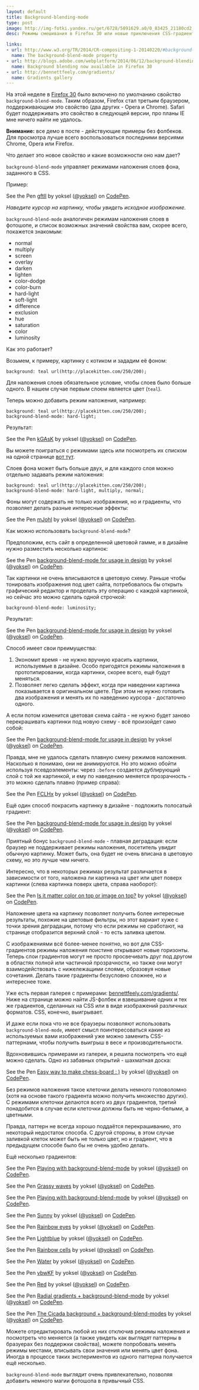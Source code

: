 ```yaml
---
layout: default
title: Background-blending-mode
type: post
image: http://img-fotki.yandex.ru/get/6728/5091629.a0/0_83425_21180cd2_orig.png
desc: Режимы смешивания в Firefox 30 или новые приключения CSS-градиентов.

links:
- url: http://www.w3.org/TR/2014/CR-compositing-1-20140220/#background-blend-mode
  name: The background-blend-mode property
- url: http://blogs.adobe.com/webplatform/2014/06/12/background-blending-now-available-in-firefox-30/
  name: Background blending now available in Firefox 30
- url: http://bennettfeely.com/gradients/
  name: Gradients gallery
---
```


На этой неделе в <a href="https://developer.mozilla.org/en-US/Firefox/Releases/30">Firefox 30</a> было включено по умолчанию свойство <code>background-blend-mode</code>. Таким образом, Firefox стал третьим браузером, поддерживающим это свойство (два других - Opera и Chrome). Safari будет поддерживать это свойство в следующей версии, про планы IE мне ничего найти не удалось.
<!--more-->

<b>Внимание:</b> все демо в посте - действующие примеры без фолбеков. Для просмотра лучше всего воспользоваться последними версиями Chrome, Opera или Firefox.

Что делает это новое свойство и какие возможности оно нам дает?

<code>background-blend-mode</code> управляет режимами наложения слоев фона, заданного в  CSS.

Пример:

<p data-height="272" data-theme-id="4974" data-slug-hash="gftIl" data-default-tab="result" class='codepen'>See the Pen <a href='http://codepen.io/yoksel/pen/gftIl/'>gftIl</a> by yoksel (<a href='http://codepen.io/yoksel'>@yoksel</a>) on <a href='http://codepen.io'>CodePen</a>.</p>
<script async src="//codepen.io/assets/embed/ei.js"></script>

<i>Наведите курсор на картинку, чтобы увидеть исходное изображение.</i>

<code>background-blend-mode</code> аналогичен режимам    наложения слоев в фотошопе, и список возможных значений свойства вам, скорее всего, покажется знакомым:

- normal
- multiply
- screen
- overlay
- darken
- lighten
- color-dodge
-  color-burn
- hard-light
- soft-light
- difference
- exclusion
- hue
-  saturation
- color
- luminosity

Как это работает?

Возьмем, к примеру, картинку с котиком и зададим её фоном:

<pre><code class="language-css">background: teal url(http://placekitten.com/250/200);</code></pre>

Для наложения слоев обязательное условие, чтобы слоев было больше одного. В нашем случае первым слоем является цвет (<code>teal</code>).

Теперь можно добавить режим наложения, например:

<pre><code class="language-css">background: teal url(http://placekitten.com/250/200);
background-blend-mode: hard-light;
</code></pre>

Результат:

<p data-height="560" data-theme-id="4974" data-slug-hash="kGAsK" data-default-tab="result" class='codepen'>See the Pen <a href='http://codepen.io/yoksel/pen/kGAsK/'>kGAsK</a> by yoksel (<a href='http://codepen.io/yoksel'>@yoksel</a>) on <a href='http://codepen.io'>CodePen</a>.</p>
<script async src="//codepen.io/assets/embed/ei.js"></script>

Вы можете поиграться с режимами здесь или посмотреть их списком на одной странице <a href="http://codepen.io/yoksel/full/Kirkd/">вот тут</a>.

Слоев фона может быть больше двух, и для каждого слоя можно отдельно задавать режим наложения:

<pre><code class="language-css">background: teal url(http://placekitten.com/250/200);
background-blend-mode: hard-light, multiply, normal;
</code></pre>

Фоны могут содержать не только изображения, но и градиенты, что позволяет делать разные интересные эффекты:

<p data-height="425" data-theme-id="4974" data-slug-hash="mJohl" data-default-tab="result" class='codepen'>See the Pen <a href='http://codepen.io/yoksel/pen/mJohl/'>mJohl</a> by yoksel (<a href='http://codepen.io/yoksel'>@yoksel</a>) on <a href='http://codepen.io'>CodePen</a>.</p>
<script async src="//codepen.io/assets/embed/ei.js"></script>

Как можно использовать <code>background-blend-mode</code>?

Предположим, есть сайт в определенной цветовой гамме, и в дизайне нужно разместить несколько картинок:

<p data-height="300" data-theme-id="4974" data-slug-hash="AyLEs" data-default-tab="result" class='codepen'>See the Pen <a href='http://codepen.io/yoksel/pen/AyLEs/'>background-blend-mode for usage in design</a> by yoksel (<a href='http://codepen.io/yoksel'>@yoksel</a>) on <a href='http://codepen.io'>CodePen</a>.</p>
<script async src="//codepen.io/assets/embed/ei.js"></script>

Так картинки не очень вписываются в цветовую схему. Раньше чтобы тонировать изображения под цвет сайта, потребовалось бы открыть графический редактор и проделать эту операцию с каждой картинкой, но сейчас это можно сделать одной строчкой:

<pre><code class="language-css">background-blend-mode: luminosity;</code></pre>

Результат:

<p data-height="600" data-theme-id="4974" data-slug-hash="yCHuJ" data-default-tab="result" class='codepen'>See the Pen <a href='http://codepen.io/yoksel/pen/yCHuJ/'>background-blend-mode for usage in design</a> by yoksel (<a href='http://codepen.io/yoksel'>@yoksel</a>) on <a href='http://codepen.io'>CodePen</a>.</p>
<script async src="//codepen.io/assets/embed/ei.js"></script>

Способ имеет свои преимущества:

1. Экономит время - не нужно вручную красить картинки, используемые в дизайне. Особо пригодятся режимы наложения в прототипировании, когда картинки, скорее всего, ещё будут меняться.
2. Позволяет легко сделать эффект, когда при наведении картинка показывается в оригинальном цвете. При этом не нужно готовить два изображения и менять их по наведению курсора - достаточно одного.

А если потом изменится цветовая схема сайта - не нужно будет заново перекрашивать картинки под новую схему - всё произойдет само собой:

<p data-height="300" data-theme-id="4974" data-slug-hash="BuHLE" data-default-tab="result" class='codepen'>See the Pen <a href='http://codepen.io/yoksel/pen/BuHLE/'>background-blend-mode for usage in design</a> by yoksel (<a href='http://codepen.io/yoksel'>@yoksel</a>) on <a href='http://codepen.io'>CodePen</a>.</p>
<script async src="//codepen.io/assets/embed/ei.js"></script>

Правда, мне не удалось сделать плавную смену режимов наложения. Насколько я понимаю, они не анимируются. Но это можно обойти используя псевдоэлементы: через <code>:before</code> создается дублирующий слой с той же картинкой, и ему по наведению меняется прозрачность - это можно сделать плавно (пример справа):

<p data-height="330" data-theme-id="4974" data-slug-hash="FCLHx" data-default-tab="result" class='codepen'>See the Pen <a href='http://codepen.io/yoksel/pen/FCLHx/'>FCLHx</a> by yoksel (<a href='http://codepen.io/yoksel'>@yoksel</a>) on <a href='http://codepen.io'>CodePen</a>.</p>
<script async src="//codepen.io/assets/embed/ei.js"></script>

Ещё один способ покрасить картинку в дизайне - подложить полосатый градиент:

<p data-height="350" data-theme-id="4974" data-slug-hash="ngjFd" data-default-tab="result" class='codepen'>See the Pen <a href='http://codepen.io/yoksel/pen/ngjFd/'>background-blend-mode for usage in design</a> by yoksel (<a href='http://codepen.io/yoksel'>@yoksel</a>) on <a href='http://codepen.io'>CodePen</a>.</p>
<script async src="//codepen.io/assets/embed/ei.js"></script>

Приятный бонус <code>background-blend-mode</code> - плавная деградация: если браузер не поддерживает режимы наложения, посетитель увидит обычную картинку. Может быть, она будет не очень вписана в цветовую схему, но это лучше чем ничего.

Интересно, что в некоторых режимах результат различается в зависимости от того, наложена ли картинка на цвет или цвет поверх картинки (слева картинка поверх цвета, справа наоборот):

<p data-height="450" data-theme-id="4974" data-slug-hash="rLygi" data-default-tab="result" class='codepen'>See the Pen <a href='http://codepen.io/yoksel/pen/rLygi/'>Is it matter color on top or image on top?</a> by yoksel (<a href='http://codepen.io/yoksel'>@yoksel</a>) on <a href='http://codepen.io'>CodePen</a>.</p>
<script async src="//codepen.io/assets/embed/ei.js"></script>

Наложение цвета на картинку позволяет получить более интересные результаты, похожие на цветовые фильтры, но этот вариант хуже с точки зрения деградации, потому что если режимы не сработают, на странице отобразится верхний слой - то есть заливка цветом.

С изображениями всё более-менее понятно, но вот для CSS-градиентов режимы наложения поистине открывают новые горизонты. Теперь слои градиентов могут не просто просвечивать друг под другом в областях полной или частичной прозрачности, но также они могут взаимодействовать с нижележащими слоями, образовуя новые сочетания. Делать такие градиенты безусловно сложнее, но и интереснее тоже.

Уже есть первая галерея с примерами: <a href="http://bennettfeely.com/gradients/">bennettfeely.com/gradients/</a>. Ниже на странице можно найти JS-фолбек и взвешивание одних и тех же градиентов, сделанных на CSS или в виде изображений различных форматов. CSS, конечно, выигрывает.

И даже если пока что не все браузеры позволяют использовать <code>background-blend-mode</code>, имеет смысл поинтересоваться какие из используемых вами изображений уже можно заменить CSS-паттернами, чтобы получить выигрыш в весе и производительности.

Вдохновившись примерами из галереи, я решила посмотреть что ещё можно сделать. Одно из забавных открытий - шахматная доска:

<p data-height="268" data-theme-id="4974" data-slug-hash="aKbjw" data-default-tab="result" class='codepen'>See the Pen <a href='http://codepen.io/yoksel/pen/aKbjw/'>Easy way to make chess-board : )</a> by yoksel (<a href='http://codepen.io/yoksel'>@yoksel</a>) on <a href='http://codepen.io'>CodePen</a>.</p>
<script async src="//codepen.io/assets/embed/ei.js"></script>

Без режимов наложения такое клеточки делать немного головоломно (хотя на основе такого градиента можно получить множество других). С режимами клеточки делаются всего из двух градиентов, третий понадобится в случае если клеточки должны быть не черно-белыми, а цветными.

Правда, паттерн не всегда хорошо поддаётся перекрашиванию, это некоторый недостаток способа. С другой стороны, в этом случае заливкой клеток может быть не только цвет, но и градиент, что в предыдущем способе было бы не очень удобно делать.

Ещё несколько градиентов:

<p data-height="268" data-theme-id="4974" data-slug-hash="HkJtq" data-default-tab="result" class='codepen'>See the Pen <a href='http://codepen.io/yoksel/pen/HkJtq/'>Playing with background-blend-mode</a> by yoksel (<a href='http://codepen.io/yoksel'>@yoksel</a>) on <a href='http://codepen.io'>CodePen</a>.</p>
<script async src="//codepen.io/assets/embed/ei.js"></script>

<p data-height="268" data-theme-id="4974" data-slug-hash="IECap" data-default-tab="result" class='codepen'>See the Pen <a href='http://codepen.io/yoksel/pen/IECap/'>Grassy waves</a> by yoksel (<a href='http://codepen.io/yoksel'>@yoksel</a>) on <a href='http://codepen.io'>CodePen</a>.</p>
<script async src="//codepen.io/assets/embed/ei.js"></script>

<p data-height="268" data-theme-id="4974" data-slug-hash="DGKvA" data-default-tab="result" class='codepen'>See the Pen <a href='http://codepen.io/yoksel/pen/DGKvA/'>Playing with background-blend-mode</a> by yoksel (<a href='http://codepen.io/yoksel'>@yoksel</a>) on <a href='http://codepen.io'>CodePen</a>.</p>
<script async src="//codepen.io/assets/embed/ei.js"></script>

<p data-height="268" data-theme-id="4974" data-slug-hash="eglhn" data-default-tab="result" class='codepen'>See the Pen <a href='http://codepen.io/yoksel/pen/eglhn/'>Sunny</a> by yoksel (<a href='http://codepen.io/yoksel'>@yoksel</a>) on <a href='http://codepen.io'>CodePen</a>.</p>
<script async src="//codepen.io/assets/embed/ei.js"></script>

<p data-height="268" data-theme-id="4974" data-slug-hash="aoikj" data-default-tab="result" class='codepen'>See the Pen <a href='http://codepen.io/yoksel/pen/aoikj/'>Rainbow eyes</a> by yoksel (<a href='http://codepen.io/yoksel'>@yoksel</a>) on <a href='http://codepen.io'>CodePen</a>.</p>
<script async src="//codepen.io/assets/embed/ei.js"></script>

<p data-height="268" data-theme-id="4974" data-slug-hash="sejrl" data-default-tab="result" class='codepen'>See the Pen <a href='http://codepen.io/yoksel/pen/sejrl/'>Lightblue</a> by yoksel (<a href='http://codepen.io/yoksel'>@yoksel</a>) on <a href='http://codepen.io'>CodePen</a>.</p>
<script async src="//codepen.io/assets/embed/ei.js"></script>

<p data-height="268" data-theme-id="4974" data-slug-hash="LvIrj" data-default-tab="result" class='codepen'>See the Pen <a href='http://codepen.io/yoksel/pen/LvIrj/'>Rainbow cells</a> by yoksel (<a href='http://codepen.io/yoksel'>@yoksel</a>) on <a href='http://codepen.io'>CodePen</a>.</p>
<script async src="//codepen.io/assets/embed/ei.js"></script>

<p data-height="268" data-theme-id="4974" data-slug-hash="cflrn" data-default-tab="result" class='codepen'>See the Pen <a href='http://codepen.io/yoksel/pen/cflrn/'>Water</a> by yoksel (<a href='http://codepen.io/yoksel'>@yoksel</a>) on <a href='http://codepen.io'>CodePen</a>.</p>
<script async src="//codepen.io/assets/embed/ei.js"></script>

<p data-height="268" data-theme-id="4974" data-slug-hash="vbwKF" data-default-tab="result" class='codepen'>See the Pen <a href='http://codepen.io/yoksel/pen/vbwKF/'>vbwKF</a> by yoksel (<a href='http://codepen.io/yoksel'>@yoksel</a>) on <a href='http://codepen.io'>CodePen</a>.</p>
<script async src="//codepen.io/assets/embed/ei.js"></script>

<p data-height="268" data-theme-id="4974" data-slug-hash="xitbD" data-default-tab="result" class='codepen'>See the Pen <a href='http://codepen.io/yoksel/pen/xitbD/'>Red</a> by yoksel (<a href='http://codepen.io/yoksel'>@yoksel</a>) on <a href='http://codepen.io'>CodePen</a>.</p>
<script async src="//codepen.io/assets/embed/ei.js"></script>

<p data-height="268" data-theme-id="4974" data-slug-hash="fDpwL" data-default-tab="result" class='codepen'>See the Pen <a href='http://codepen.io/yoksel/pen/fDpwL/'>Radial gradients + background-blend-mode</a> by yoksel (<a href='http://codepen.io/yoksel'>@yoksel</a>) on <a href='http://codepen.io'>CodePen</a>.</p>
<script async src="//codepen.io/assets/embed/ei.js"></script>

<p data-height="268" data-theme-id="4974" data-slug-hash="wCeDt" data-default-tab="result" class='codepen'>See the Pen <a href='http://codepen.io/yoksel/pen/wCeDt/'>The Cicada background + background-blend-modes</a> by yoksel (<a href='http://codepen.io/yoksel'>@yoksel</a>) on <a href='http://codepen.io'>CodePen</a>.</p>
<script async src="//codepen.io/assets/embed/ei.js"></script>

Можете отредактировать любой из них отключив режимы наложения и посмотреть что меняется (а также увидеть как выглядят паттерны в бразуерах без поддержки свойства), можете попробовать менять режимы местами, вписывать свои значения или менять цвет фона. Иногда в процессе таких экспериментов из одного паттерна получается ещё несколько.

<code>background-blend-mode</code> выглядит очень привлекательно, позволяя добавить немного магии фотошопа в привычный CSS.
